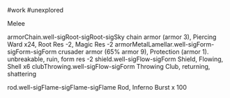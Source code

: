 #work #unexplored 

Melee

armorChain.well-sigRoot-sigRoot-sigSky
chain armor (armor 3), Piercing Ward x24, Root Res -2, Magic Res -2
armorMetalLamellar.well-sigForm-sigForm-sigForm
crusader armor  (65% armor 9), Protection (armor 1). unbreakable, ruin, form res -2
shield.well-sigFlow-sigForm
Shield, Flowing, Shell x6
clubThrowing.well-sigFlow-sigForm
Throwing Club, returning, shattering

rod.well-sigFlame-sigFlame-sigFlame
Rod, Inferno Burst x 100


